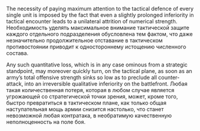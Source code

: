 
The necessity of paying maximum attention to the tactical defence of every single unit is imposed by the fact that even a slightly prolonged inferiority in tactical encounter leads to a unilateral attrition of numerical strength.
Необходимость уделять максимальное внимание тактической защите каждого отдельного подразделения обусловлена тем фактом, что даже незначительно продолжительное отставание в тактическом противостоянии приводит к одностороннему истощению численного состава.

Any such quantitative loss, which is in any case ominous from a strategic standpoint, may moreover quickly turn, on the tactical plane, as soon as an army’s total offensive strength sinks so low as to preclude all counter-attack, into an irreversible qualitative inferiority on the battlefront.
Любая такая количественная потеря, которая в любом случае является угрожающей со стратегической точки зрения, может, кроме того, быстро превратиться в тактическом плане, как только общая наступательная мощь армии снизится настолько, что станет невозможной любая контратака, в необратимую качественную неполноценность на поле боя.
